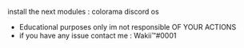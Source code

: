 install the next modules : 
colorama
discord
os

- Educational purposes only im not responsible OF YOUR ACTIONS
- if you have any issue contact me : Wakii™#0001
